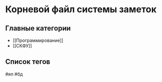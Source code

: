 # Корневой файл системы заметок

## Главные категории

- [[Программирование]]
- [[СКФУ]]

## Список тегов
#яп #бд
